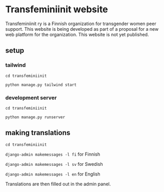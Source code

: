 # Transfeminiinit website
Transfeminiinit ry is a Finnish organization for transgender women peer support. This website is being developed as part of a proposal for a new web platform for the organization. This website is not yet published.

## setup
### tailwind
`cd transfeminiinit`

`python manage.py tailwind start`

### development server
`cd transfeminiinit`

`python manage.py runserver`

## making translations
`cd transfeminiinit`

`django-admin makemessages -l fi` for Finnish

`django-admin makemessages -l sv` for Swedish

`django-admin makemessages -l en` for English

Translations are then filled out in the admin panel.
